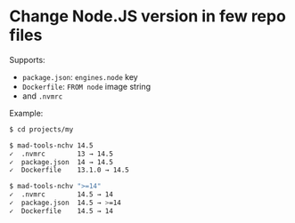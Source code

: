 # Change Node.JS version in few repo files

Supports:

- `package.json`: `engines.node` key
- `Dockerfile`: `FROM node` image string
- and `.nvmrc`

Example:

```bash
$ cd projects/my

$ mad-tools-nchv 14.5
✓  .nvmrc        13 → 14.5
✓  package.json  14 → 14.5
✓  Dockerfile    13.1.0 → 14.5

$ mad-tools-nchv ">=14"
✓  .nvmrc        14.5 → 14
✓  package.json  14.5 → >=14
✓  Dockerfile    14.5 → 14
```

